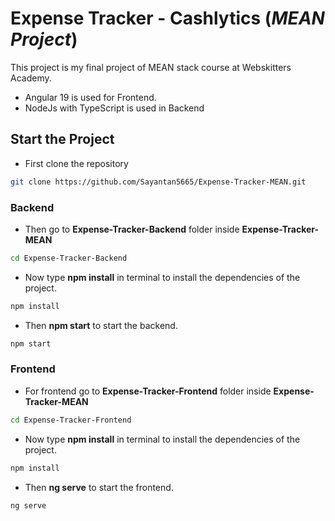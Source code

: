 # Expense Tracker - Cashlytics (*MEAN Project*)
This project is my final project of MEAN stack course at Webskitters Academy.
- Angular 19 is used for Frontend.
- NodeJs with TypeScript is used in Backend

## Start the Project
- First clone the repository
```bash
git clone https://github.com/Sayantan5665/Expense-Tracker-MEAN.git
```
### Backend
- Then go to **Expense-Tracker-Backend** folder inside **Expense-Tracker-MEAN**
```bash
cd Expense-Tracker-Backend
```
- Now type **npm install** in terminal to install the dependencies of the project. 
```bash
npm install
```
- Then **npm start** to start the backend.
```bash
npm start
```

### Frontend
- For frontend go to **Expense-Tracker-Frontend** folder inside **Expense-Tracker-MEAN**
```bash
cd Expense-Tracker-Frontend
```
- Now type **npm install** in terminal to install the dependencies of the project. 
```bash
npm install
```
- Then **ng serve** to start the frontend.
```bash
ng serve
```
